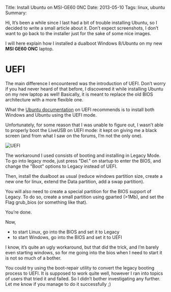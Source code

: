 Title: Install Ubuntu on MSI-GE60 0NC 
Date: 2013-05-10 
Tags: linux, ubuntu 
Summary: 

Hi,
It’s been a while since I last had a bit of trouble installing Ubuntu, so I decided to write a small article about it.
Don’t expect screenshots, I don’t want to go back to the installer just for the sake of some nice images.

I will here explain how I installed a dualboot Windows 8/Ubuntu on my new **MSI GE60 ONC** laptop.

# UEFI

The main difference I encountered was the introduction of UEFI. Don’t worry if you had never heard of that before, I discovered it while installing Ubuntu on my new laptop as well! Basically, it is meant to replace the old BIOS architecture with a more flexible one.

What the [Ubuntu documentation](https://help.ubuntu.com/community/UEFI) on UEFI recommends is to install both Windows and Ubuntu using the UEFI mode.

Unfortunately, for some reason that I was unable to figure out, I wasn’t able to properly boot the LiveUSB on UEFI mode: it kept on giving me a black screen (and from what I saw on the forums, I’m not the only one).

![UEFI]({filename}/images/linux/UEFI.jpg)

The workaround I used consists of booting and installing in Legacy Mode. To go into legacy mode, just press "Del." on startup to enter the BIOS, and change the "Boot" options to Legacy instead of UEFI.

Then, install the dualboot as usual (reduce windows partition size, create a new one for linux, extend the Data partition, add a swap partition).

You will also need to create a special partition for the BIOS support of Legacy. To do so, create a small partition using gparted (>1Mb), and set the Flag grub_bios (or something like that).

You’re done.

Now,

* to start Linux, go into the BIOS and set it to Legacy
* to start Windows, go into the BIOS and set it to UEFI

I know, it’s quite an ugly workaround, but that did the trick, and I’m barely even starting windows, so for me going into the bios when I need to start it is not so much of a bother.

You could try using the boot-repair utility to convert the legacy booting process to UEFI. It is supposed to work quite well, however I ran into topics of users that tried it and failed. So I didn’t bother investigating any further. Let me know if you manage to do it successfully ;)
